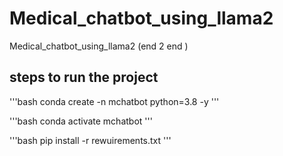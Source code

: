 # Medical_chatbot_using_llama2
Medical_chatbot_using_llama2 (end 2 end )

## steps to run the project


'''bash
conda create -n mchatbot python=3.8 -y
'''


'''bash
conda activate mchatbot
'''

'''bash
pip install -r rewuirements.txt
'''